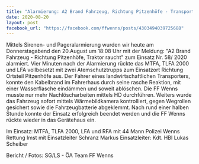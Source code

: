 ```yaml
---
title: "Alarmierung: A2 Brand Fahrzeug, Richtung Pitzenhöfe - Transporter raucht / beladen mit Heu"
date: 2020-08-20
layout: post
facebook_url: "https://facebook.com/ffwenns/posts/4303494039725688"
---
```


Mittels Sirenen- und Pageralarmierung wurden wir heute am Donnerstagabend den 20.August um 18:08 Uhr mit der Meldung: "A2 Brand Fahrzeug - Richtung Pitzenhöfe, Traktor raucht" zum Einsatz Nr. 58/ 2020 alarmiert. Vier Minuten nach der Alarmierung rückte das MTFA, TLFA 2000 und LFA vollbesetzt mit zwei Atemschutztrupps zum Einsatzort Richtung Ortsteil Pitzenhöfe aus. Der Fahrer eines landwirtschaftlichen Transporters, konnte den Kabelbrand im Fahrerhaus durch seine rasche Reaktion, mit einer Wasserflasche eindämmen und soweit ablöschen. Die FF Wenns musste nur mehr Nachlöscharbeiten mittels HD durchführen. Weiters wurde das Fahrzeug sofort mittels Wärmebildkamera kontrolliert, gegen Wegrollen gesichert sowie die Fahrzeugbatterie abgeklemmt. Nach rund einer halben Stunde konnte der Einsatz erfolgreich beendet werden und die FF Wenns rückte wieder in das Gerätehaus ein. 

Im Einsatz:
MTFA, TLFA 2000, LFA und RFA mit 44 Mann
Polizei Wenns
Rettung Imst mit Einsatzleiter Schranz Markus
Einsatzleiter: Kdt. HBI Lukas Scheiber

Bericht / Fotos: SG/LS - ÖA Team FF Wenns